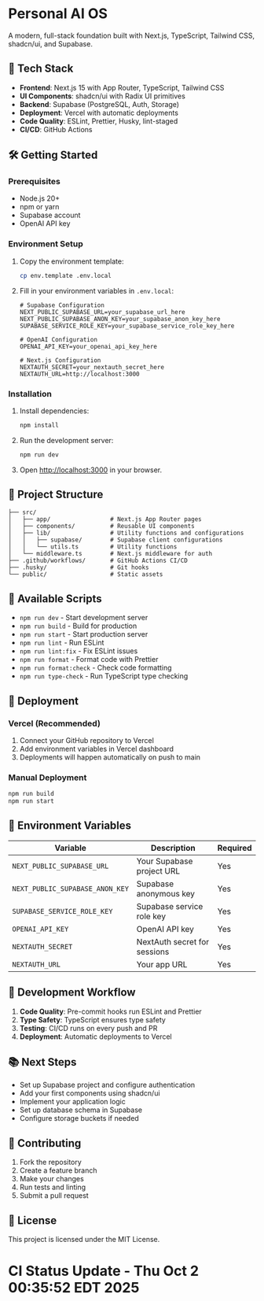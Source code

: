 # Personal AI OS

A modern, full-stack foundation built with Next.js, TypeScript, Tailwind CSS, shadcn/ui, and Supabase.

## 🚀 Tech Stack

- **Frontend**: Next.js 15 with App Router, TypeScript, Tailwind CSS
- **UI Components**: shadcn/ui with Radix UI primitives
- **Backend**: Supabase (PostgreSQL, Auth, Storage)
- **Deployment**: Vercel with automatic deployments
- **Code Quality**: ESLint, Prettier, Husky, lint-staged
- **CI/CD**: GitHub Actions

## 🛠️ Getting Started

### Prerequisites

- Node.js 20+
- npm or yarn
- Supabase account
- OpenAI API key

### Environment Setup

1. Copy the environment template:

   ```bash
   cp env.template .env.local
   ```

2. Fill in your environment variables in `.env.local`:

   ```env
   # Supabase Configuration
   NEXT_PUBLIC_SUPABASE_URL=your_supabase_url_here
   NEXT_PUBLIC_SUPABASE_ANON_KEY=your_supabase_anon_key_here
   SUPABASE_SERVICE_ROLE_KEY=your_supabase_service_role_key_here

   # OpenAI Configuration
   OPENAI_API_KEY=your_openai_api_key_here

   # Next.js Configuration
   NEXTAUTH_SECRET=your_nextauth_secret_here
   NEXTAUTH_URL=http://localhost:3000
   ```

### Installation

1. Install dependencies:

   ```bash
   npm install
   ```

2. Run the development server:

   ```bash
   npm run dev
   ```

3. Open [http://localhost:3000](http://localhost:3000) in your browser.

## 📁 Project Structure

```
├── src/
│   ├── app/                 # Next.js App Router pages
│   ├── components/          # Reusable UI components
│   ├── lib/                 # Utility functions and configurations
│   │   ├── supabase/        # Supabase client configurations
│   │   └── utils.ts         # Utility functions
│   └── middleware.ts        # Next.js middleware for auth
├── .github/workflows/       # GitHub Actions CI/CD
├── .husky/                  # Git hooks
└── public/                  # Static assets
```

## 🔧 Available Scripts

- `npm run dev` - Start development server
- `npm run build` - Build for production
- `npm run start` - Start production server
- `npm run lint` - Run ESLint
- `npm run lint:fix` - Fix ESLint issues
- `npm run format` - Format code with Prettier
- `npm run format:check` - Check code formatting
- `npm run type-check` - Run TypeScript type checking

## 🚀 Deployment

### Vercel (Recommended)

1. Connect your GitHub repository to Vercel
2. Add environment variables in Vercel dashboard
3. Deployments will happen automatically on push to main

### Manual Deployment

```bash
npm run build
npm run start
```

## 🔐 Environment Variables

| Variable                        | Description                  | Required |
| ------------------------------- | ---------------------------- | -------- |
| `NEXT_PUBLIC_SUPABASE_URL`      | Your Supabase project URL    | Yes      |
| `NEXT_PUBLIC_SUPABASE_ANON_KEY` | Supabase anonymous key       | Yes      |
| `SUPABASE_SERVICE_ROLE_KEY`     | Supabase service role key    | Yes      |
| `OPENAI_API_KEY`                | OpenAI API key               | Yes      |
| `NEXTAUTH_SECRET`               | NextAuth secret for sessions | Yes      |
| `NEXTAUTH_URL`                  | Your app URL                 | Yes      |

## 🧪 Development Workflow

1. **Code Quality**: Pre-commit hooks run ESLint and Prettier
2. **Type Safety**: TypeScript ensures type safety
3. **Testing**: CI/CD runs on every push and PR
4. **Deployment**: Automatic deployments to Vercel

## 📚 Next Steps

- Set up Supabase project and configure authentication
- Add your first components using shadcn/ui
- Implement your application logic
- Set up database schema in Supabase
- Configure storage buckets if needed

## 🤝 Contributing

1. Fork the repository
2. Create a feature branch
3. Make your changes
4. Run tests and linting
5. Submit a pull request

## 📄 License

This project is licensed under the MIT License.

# CI Status Update - Thu Oct 2 00:35:52 EDT 2025
